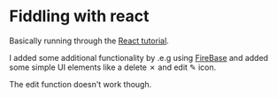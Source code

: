 # Fiddling with react

Basically running through the [React tutorial][1]. 

I added some additional functionality by .e.g using [FireBase][2] and added some simple UI elements like a delete &#x2717; and edit &#x270E; icon. 

The edit function doesn't work though.

[1]: http://facebook.github.io/react/docs/tutorial.html
[2]: https://www.firebase.com/